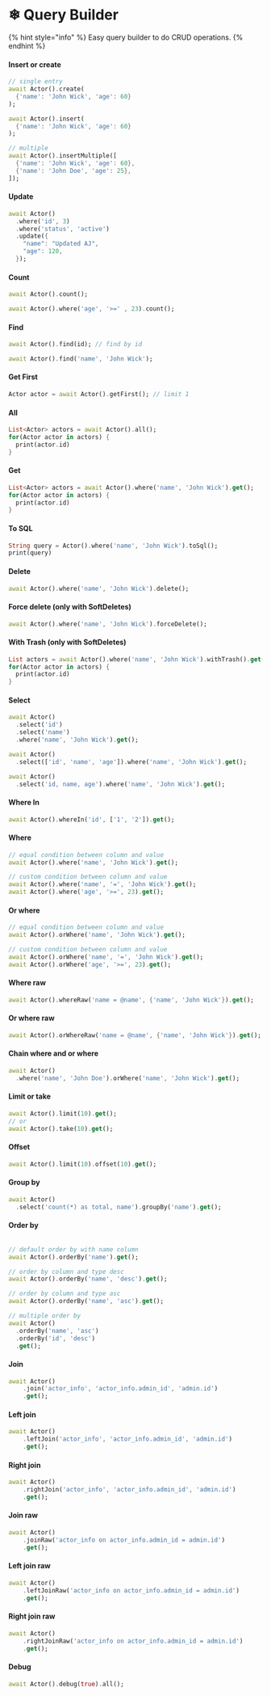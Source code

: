 # ❄ Query Builder

{% hint style="info" %}
Easy query builder to do CRUD operations.
{% endhint %}

#### Insert or create

```dart
// single entry
await Actor().create(
  {'name': 'John Wick', 'age': 60}
);

await Actor().insert(
  {'name': 'John Wick', 'age': 60}
);

// multiple
await Actor().insertMultiple([
  {'name': 'John Wick', 'age': 60},
  {'name': 'John Doe', 'age': 25},
]);
```

#### Update

```dart
await Actor()
  .where('id', 3)
  .where('status', 'active')
  .update({
    "name": "Updated AJ",
    "age": 120,
  });
```

#### Count

```dart
await Actor().count();

await Actor().where('age', '>=' , 23).count();
```

#### Find

```dart
await Actor().find(id); // find by id

await Actor().find('name', 'John Wick');
```

#### Get First

```dart
Actor actor = await Actor().getFirst(); // limit 1
```

#### All

```dart
List<Actor> actors = await Actor().all();
for(Actor actor in actors) {
  print(actor.id)
}
```

#### Get

```dart
List<Actor> actors = await Actor().where('name', 'John Wick').get();
for(Actor actor in actors) {
  print(actor.id)
}
```

#### To SQL

```dart
String query = Actor().where('name', 'John Wick').toSql();
print(query)
```

#### Delete

```dart
await Actor().where('name', 'John Wick').delete();
```

#### Force delete (only with SoftDeletes)

```dart
await Actor().where('name', 'John Wick').forceDelete();
```

#### With Trash (only with SoftDeletes)

```dart
List actors = await Actor().where('name', 'John Wick').withTrash().get();
for(Actor actor in actors) {
  print(actor.id)
}
```

#### Select

```dart
await Actor()
  .select('id')
  .select('name')
  .where('name', 'John Wick').get();

await Actor()
  .select(['id', 'name', 'age']).where('name', 'John Wick').get();

await Actor()
  .select('id, name, age').where('name', 'John Wick').get();
```

#### Where In

```dart
await Actor().whereIn('id', ['1', '2']).get();
```

#### Where

```dart
// equal condition between column and value
await Actor().where('name', 'John Wick').get();

// custom condition between column and value
await Actor().where('name', '=', 'John Wick').get();
await Actor().where('age', '>=', 23).get();
```

#### Or where

```dart
// equal condition between column and value
await Actor().orWhere('name', 'John Wick').get();

// custom condition between column and value
await Actor().orWhere('name', '=', 'John Wick').get();
await Actor().orWhere('age', '>=', 23).get();
```

#### Where raw

```dart
await Actor().whereRaw('name = @name', {'name', 'John Wick'}).get();
```

#### Or where raw

```dart
await Actor().orWhereRaw('name = @name', {'name', 'John Wick'}).get();
```

#### Chain where and or where

```dart
await Actor()
  .where('name', 'John Doe').orWhere('name', 'John Wick').get();
```

#### Limit or take

```dart
await Actor().limit(10).get();
// or
await Actor().take(10).get();
```

#### Offset

```dart
await Actor().limit(10).offset(10).get();
```

#### Group by

```dart
await Actor()
  .select('count(*) as total, name').groupBy('name').get();
```

#### Order by

```dart

// default order by with name column
await Actor().orderBy('name').get();

// order by column and type desc
await Actor().orderBy('name', 'desc').get();

// order by column and type asc
await Actor().orderBy('name', 'asc').get();

// multiple order by
await Actor()
  .orderBy('name', 'asc')
  .orderBy('id', 'desc')
  .get();
```

#### Join

```dart
await Actor()
    .join('actor_info', 'actor_info.admin_id', 'admin.id')
    .get();
```

#### Left join

```dart
await Actor()
    .leftJoin('actor_info', 'actor_info.admin_id', 'admin.id')
    .get();
```

#### Right join

```dart
await Actor()
    .rightJoin('actor_info', 'actor_info.admin_id', 'admin.id')
    .get();
```

#### Join raw

```dart
await Actor()
    .joinRaw('actor_info on actor_info.admin_id = admin.id')
    .get();
```

#### Left join raw

```dart
await Actor()
    .leftJoinRaw('actor_info on actor_info.admin_id = admin.id')
    .get();
```

#### Right join raw

```dart
await Actor()
    .rightJoinRaw('actor_info on actor_info.admin_id = admin.id')
    .get();
```

#### Debug

```dart
await Actor().debug(true).all();
```
